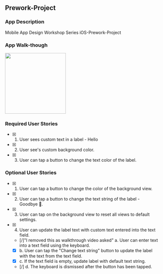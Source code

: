 ## Prework-Project


### App Description
 Mobile App Design Workshop Series iOS-Prework-Project

### App Walk-though


<img src="http://g.recordit.co/vatoWVOvG1.gif" width=200><br>


### Required User Stories
- [x] 1. User sees custom text in a label - Hello
- [x] 2. User see's custom background color.
- [x] 3. User can tap a button to change the text color of the label.

### Optional User Stories
- [x] 1. User can tap a button to change the color of the background view.
- [x] 2. User can tap a button to change the text string of the label - Goodbye 👋.
- [x] 3. User can tap on the background view to reset all views to default settings.
- [x] 4. User can update the label text with custom text entered into the text field.
   - [/]"I removed this as walkthrough video asked" a. User can enter text into a text field using the keyboard.
   - [x] b. User can tap the "Change text string" button to update the label with the text from the text field.
   - [x] c. If the text field is empty, update label with default text string.
   - [/] d. The keyboard is dismissed after the button has been tapped.
